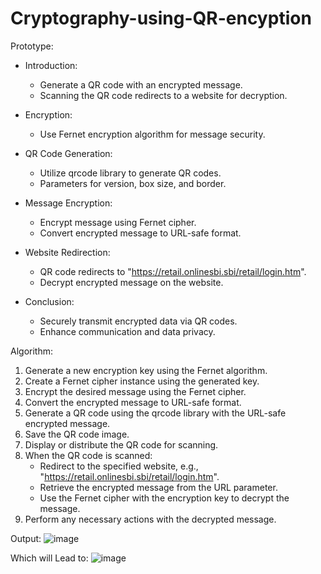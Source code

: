 # Cryptography-using-QR-encyption

Prototype:
- Introduction:
  - Generate a QR code with an encrypted message.
  - Scanning the QR code redirects to a website for decryption.

- Encryption:
  - Use Fernet encryption algorithm for message security.

- QR Code Generation:
  - Utilize qrcode library to generate QR codes.
  - Parameters for version, box size, and border.

- Message Encryption:
  - Encrypt message using Fernet cipher.
  - Convert encrypted message to URL-safe format.

- Website Redirection:
  - QR code redirects to "https://retail.onlinesbi.sbi/retail/login.htm".
  - Decrypt encrypted message on the website.

- Conclusion:
  - Securely transmit encrypted data via QR codes.
  - Enhance communication and data privacy.
 
Algorithm:

1. Generate a new encryption key using the Fernet algorithm.
2. Create a Fernet cipher instance using the generated key.
3. Encrypt the desired message using the Fernet cipher.
4. Convert the encrypted message to URL-safe format.
5. Generate a QR code using the qrcode library with the URL-safe encrypted message.
6. Save the QR code image.
7. Display or distribute the QR code for scanning.
8. When the QR code is scanned:
   - Redirect to the specified website, e.g., "https://retail.onlinesbi.sbi/retail/login.htm".
   - Retrieve the encrypted message from the URL parameter.
   - Use the Fernet cipher with the encryption key to decrypt the message.
9. Perform any necessary actions with the decrypted message.

Output:
![image](https://github.com/Rishima15/Cryptography-using-QR-encyption/assets/90675961/13d9ec5f-d3d1-4377-8757-2554b1f6a718)

Which will Lead to:
![image](https://github.com/Rishima15/Cryptography-using-QR-encyption/assets/90675961/ac8de8e9-68a9-455b-81c1-136812476047)


